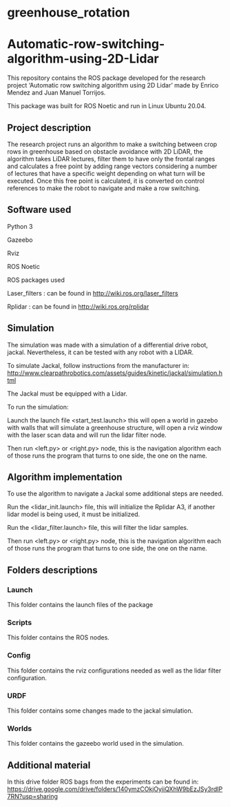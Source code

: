 # greenhouse_rotation
# Automatic-row-switching-algorithm-using-2D-Lidar 

This repository contains the ROS package developed for the research project ‘Automatic row switching algorithm using 2D Lidar’ made by Enrico Mendez and Juan Manuel Torrijos.  

 

This package was built for ROS Noetic and run in Linux Ubuntu 20.04. 

## Project description

The research project runs an algorithm to make a switching between crop rows in greenhouse based on obstacle avoidance with 2D LiDAR, the algorithm takes LiDAR lectures, filter them to have only the frontal ranges and calculates a free point by adding range vectors considering a number of lectures that have a specific weight depending on what turn will be executed. Once this free point is calculated, it is converted on control references to make the robot to navigate and make a row switching. 
 

## Software used 

Python 3 

Gazeebo 

Rviz 

ROS Noetic 

ROS packages used 

Laser_filters : can be found in http://wiki.ros.org/laser_filters 

Rplidar : can be found in http://wiki.ros.org/rplidar 

## Simulation 

The simulation was made with a simulation of a differential drive robot, jackal. Nevertheless, it can be tested with any robot with a LIDAR.  

To simulate Jackal, follow instructions from the manufacturer in: http://www.clearpathrobotics.com/assets/guides/kinetic/jackal/simulation.html  

The Jackal must be equipped with a Lidar. 

To run the simulation: 

Launch the launch file <start_test.launch>  this will open a world in gazebo with walls that will simulate a greenhouse structure, will open a rviz window with the laser scan data and will run the lidar filter node.  

Then run <left.py> or <right.py> node, this is the navigation algorithm each of those runs the program that turns to one side, the one on the name. 

## Algorithm implementation 

To use the algorithm to navigate a Jackal some additional steps are needed. 

Run the <lidar_init.launch> file, this will initialize the Rplidar A3, if another lidar model is being used, it must be initialized. 

Run the <lidar_filter.launch> file, this will filter the lidar samples. 

Then run <left.py> or <right.py> node, this is the navigation algorithm each of those runs the program that turns to one side, the one on the name. 

## Folders descriptions  

### Launch 

This folder contains the launch files of the package 

### Scripts 

This folder contains the ROS nodes. 

### Config 

This folder contains the rviz configurations needed as well as the lidar filter configuration. 

### URDF  

This folder contains some changes made to the jackal simulation. 

### Worlds 

This folder contains the gazeebo world used in the simulation. 

## Additional material  

In this drive folder ROS bags from the experiments can be found in:  https://drive.google.com/drive/folders/140ymzCOkjOyiiQXhW9bEzJSy3rdIP7RN?usp=sharing 
